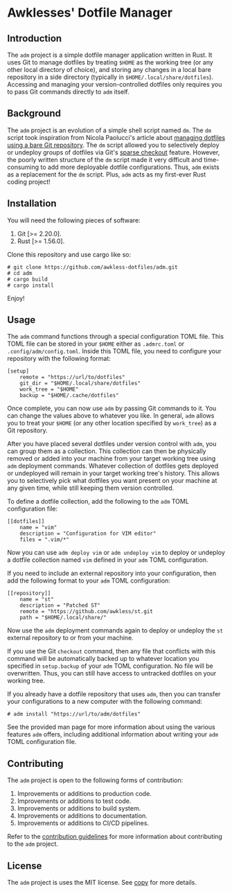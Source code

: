 <!--
SPDX-FileCopyrightText: 2024 Jason Pena <jasonpena@awkless.com>
SPDX-License-Identifier: MIT
-->

# Awklesses' Dotfile Manager

## Introduction

The `adm` project is a simple dotfile manager application written in Rust. It
uses Git to manage dotfiles by treating `$HOME` as the working tree (or any
other local directory of choice), and storing any changes in a local bare
repository in a side directory (typically in `$HOME/.local/share/dotfiles`).
Accessing and managing your version-controlled dotfiles only requires you to
pass Git commands directly to `adm` itself.

## Background

The `adm` project is an evolution of a simple shell script named `dm`. The `dm`
script took inspiration from Nicola Paolucci's article about [managing dotfiles
using a bare Git repository][durdn-article]. The `dm` script allowed you to
selectively deploy or undeploy groups of dotfiles via Git's [sparse
checkout][sparse-checkout] feature. However, the poorly written structure of the
`dm` script made it very difficult and time-consuming to add more deployable
dotfile configurations.  Thus, `adm` exists as a replacement for the `dm`
script. Plus, `adm` acts as my first-ever Rust coding project!

## Installation

You will need the following pieces of software:

1. Git [>= 2.20.0].
1. Rust [>= 1.56.0].

Clone this repository and use cargo like so:

```
# git clone https://github.com/awkless-dotfiles/adm.git
# cd adm
# cargo build
# cargo install
```

Enjoy!

## Usage

The `adm` command functions through a special configuration TOML file. This TOML
file can be stored in your `$HOME` either as `.admrc.toml` or
`.config/adm/config.toml`.  Inside this TOML file, you need to configure your
repository with the following format:

```
[setup]
    remote = "https://url/to/dotfiles"
    git_dir = "$HOME/.local/share/dotfiles"
    work_tree = "$HOME"
    backup = "$HOME/.cache/dotfiles"
```

Once complete, you can now use `adm` by passing Git commands to it. You can
change the values above to whatever you like. In general, `adm` allows you to
treat your `$HOME` (or any other location specified by `work_tree`) as a Git
repository.

After you have placed several dotfiles under version control with `adm`, you can
group them as a collection. This collection can then be physically removed or
added into your machine from your target working tree using `adm` deployment
commands. Whatever collection of dotfiles gets deployed or undeployed will
remain in your target working tree's history. This allows you to selectively
pick what dotfiles you want present on your machine at any given time, while
still keeping them version controlled.

To define a dotfile collection, add the following to the `adm` TOML
configuration file:

```
[[dotfiles]]
    name = "vim"
    description = "Configuration for VIM editor"
    files = ".vim/*"
```

Now you can use `adm deploy vim` or `adm undeploy vim` to deploy or undeploy a
dotfile collection named `vim` defined in your `adm` TOML configuration.

If you need to include an external repository into your configuration, then add
the following format to your `adm` TOML configuration:

```
[[repository]]
    name = "st"
    description = "Patched ST"
    remote = "https://github.com/awkless/st.git
    path = "$HOME/.local/share/"
```

Now use the `adm` deployment commands again to deploy or undeploy the `st`
external repository to or from your machine.

If you use the Git `checkout` command, then any file that conflicts with this
command will be automatically backed up to whatever location you specified in
`setup.backup` of your `adm` TOML configuration. No file will be overwritten.
Thus, you can still have access to untracked dotfiles on your working tree.

If you already have a dotfile repository that uses `adm`, then you can transfer
your configurations to a new computer with the following command:

```
# adm install "https://url/to/adm/dotfiles"
```

See the provided man page for more information about using the various
features `adm` offers, including additional information about writing your `adm`
TOML configuration file.

## Contributing

The `adm` project is open to the following forms of contribution:

1. Improvements or additions to production code.
1. Improvements or additions to test code.
1. Improvements or additions to build system.
1. Improvements or additions to documentation.
1. Improvements or additions to CI/CD pipelines.

Refer to the [contribution guidelines][contributing] for more information about
contributing to the `adm` project.

## License

The `adm` project is uses the MIT license. See [copy][mit] for more details.

[durdn-article]: https://www.atlassian.com/git/tutorials/dotfiles
[sparse-checkout]: https://git-scm.com/docs/git-sparse-checkout
[contributing]: CONTRIBUTING.md
[mit]: LICENSE.txt

